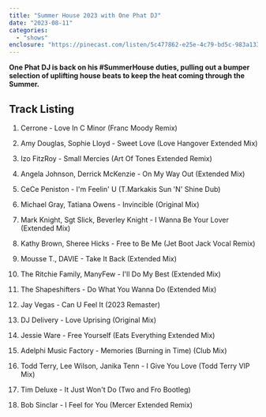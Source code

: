 ```yaml
---
title: "Summer House 2023 with One Phat DJ"
date: "2023-08-11"
categories: 
  - "shows"
enclosure: "https://pinecast.com/listen/5c477862-e25e-4c79-bd5c-983a133d1d7e.mp3 86617412 audio/mpeg "
---
```


**One Phat DJ is back on his #SummerHouse duties, pulling out a bumper selection of uplifting house beats to keep the heat coming through the Summer.**

## Track Listing

1. Cerrone - Love In C Minor (Franc Moody Remix)

3. Amy Douglas, Sophie Lloyd - Sweet Love (Love Hangover Extended Mix)

5. Izo FitzRoy - Small Mercies (Art Of Tones Extended Remix)

7. Angela Johnson, Derrick McKenzie - On My Way Out (Extended Mix)

9. CeCe Peniston - I'm Feelin' U (T.Markakis Sun 'N' Shine Dub)

11. Michael Gray, Tatiana Owens - Invincible (Original Mix)

13. Mark Knight, Sgt Slick, Beverley Knight - I Wanna Be Your Lover (Extended Mix)

15. Kathy Brown, Sheree Hicks - Free to Be Me (Jet Boot Jack Vocal Remix)

17. Mousse T., DAVIE - Take It Back (Extended Mix)

19. The Ritchie Family, ManyFew - I'll Do My Best (Extended Mix)

21. The Shapeshifters - Do What You Wanna Do (Extended Mix)

23. Jay Vegas - Can U Feel It (2023 Remaster)

25. DJ Delivery - Love Uprising (Original Mix)

27. Jessie Ware - Free Yourself (Eats Everything Extended Mix)

29. Adelphi Music Factory - Memories (Burning in Time) (Club Mix)

31. Todd Terry, Lee Wilson, Janika Tenn - I Give You Love (Todd Terry VIP Mix)

33. Tim Deluxe - It Just Won't Do (Two and Fro Bootleg)

35. Bob Sinclar - I Feel for You (Mercer Extended Remix)
